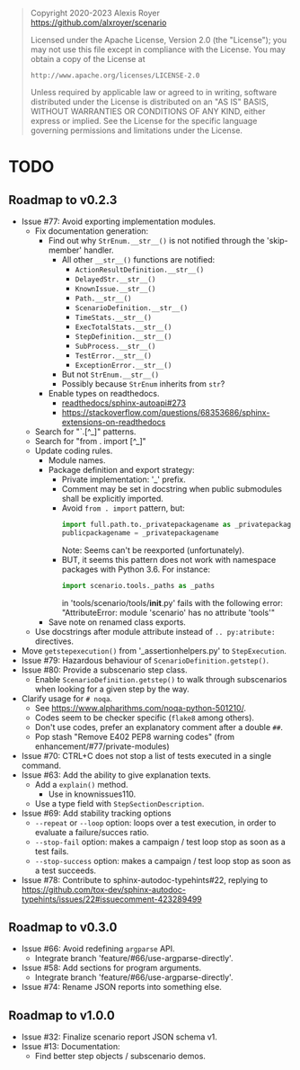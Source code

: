 > Copyright 2020-2023 Alexis Royer <https://github.com/alxroyer/scenario>
>
> Licensed under the Apache License, Version 2.0 (the "License");
> you may not use this file except in compliance with the License.
> You may obtain a copy of the License at
>
>     http://www.apache.org/licenses/LICENSE-2.0
>
> Unless required by applicable law or agreed to in writing, software
> distributed under the License is distributed on an "AS IS" BASIS,
> WITHOUT WARRANTIES OR CONDITIONS OF ANY KIND, either express or implied.
> See the License for the specific language governing permissions and
> limitations under the License.


# TODO

## Roadmap to v0.2.3

- Issue #77: Avoid exporting implementation modules.
    - Fix documentation generation:
        - Find out why `StrEnum.__str__()` is not notified through the 'skip-member' handler.
            - All other `__str__()` functions are notified:
                - `ActionResultDefinition.__str__()`
                - `DelayedStr.__str__()`
                - `KnownIssue.__str__()`
                - `Path.__str__()`
                - `ScenarioDefinition.__str__()`
                - `TimeStats.__str__()`
                - `ExecTotalStats.__str__()`
                - `StepDefinition.__str__()`
                - `SubProcess.__str__()`
                - `TestError.__str__()`
                - `ExceptionError.__str__()`
            - But not `StrEnum.__str__()`
            - Possibly because `StrEnum` inherits from `str`?
        - Enable types on readthedocs.
            - [readthedocs/sphinx-autoapi#273](https://github.com/readthedocs/sphinx-autoapi/issues/273)
            - https://stackoverflow.com/questions/68353686/sphinx-extensions-on-readthedocs
    - Search for "`.[^_]" patterns.
    - Search for "from \. import [^_]"
    - Update coding rules.
        - Module names.
        - Package definition and export strategy:
            - Private implementation: '_' prefix.
            - Comment may be set in docstring when public submodules shall be explicitly imported.
            - Avoid `from . import` pattern, but:
              ```python
              import full.path.to._privatepackagename as _privatepackagename
              publicpackagename = _privatepackagename
              ```
              Note: Seems can't be reexported (unfortunately).
            - BUT, it seems this pattern does not work with namespace packages with Python 3.6.
              For instance:
              ```python
              import scenario.tools._paths as _paths
              ```
              in 'tools/scenario/tools/__init__.py' fails with the following error:
              "AttributeError: module 'scenario' has no attribute 'tools'"
        - Save note on renamed class exports.
    - Use docstrings after module attribute instead of `.. py:atribute:` directives.
- Move `getstepexecution()` from '_assertionhelpers.py' to `StepExecution`.
- Issue #79: Hazardous behaviour of `ScenarioDefinition.getstep()`.
- Issue #80: Provide a subscenario step class.
    - Enable `ScenarioDefinition.getstep()` to walk through subscenarios when looking for a given step by the way.
- Clarify usage for `# noqa`.
    - See https://www.alpharithms.com/noqa-python-501210/.
    - Codes seem to be checker specific (`flake8` among others).
    - Don't use codes, prefer an explanatory comment after a double `##`.
    - Pop stash "Remove E402 PEP8 warning codes" (from enhancement/#77/private-modules)
- Issue #70: CTRL+C does not stop a list of tests executed in a single command.
- Issue #63: Add the ability to give explanation texts.
    - Add a `explain()` method.
        - Use in knownissues110.
    - Use a type field with `StepSectionDescription`.
- Issue #69: Add stability tracking options
    - `--repeat` or `--loop` option: loops over a test execution, in order to evaluate a failure/succes ratio.
    - `--stop-fail` option: makes a campaign / test loop stop as soon as a test fails.
    - `--stop-success` option: makes a campaign / test loop stop as soon as a test succeeds.
- Issue #78: Contribute to sphinx-autodoc-typehints#22, replying to https://github.com/tox-dev/sphinx-autodoc-typehints/issues/22#issuecomment-423289499


## Roadmap to v0.3.0

- Issue #66: Avoid redefining `argparse` API.
    - Integrate branch 'feature/#66/use-argparse-directly'.
- Issue #58: Add sections for program arguments.
    - Integrate branch 'feature/#66/use-argparse-directly'.
- Issue #74: Rename JSON reports into something else.


## Roadmap to v1.0.0

- Issue #32: Finalize scenario report JSON schema v1.
- Issue #13: Documentation:
    - Find better step objects / subscenario demos.
